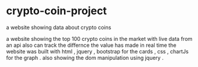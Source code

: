 # crypto-coin-project
a website showing data about crypto coins


a website showing the top 100 crypto coins in the market with live data from an api also can track the differnce the value has made in real time 
the website was built with html , jquery , bootstrap for the cards , css , chartJs for the graph .
also showing the dom manipulation using jquery .
